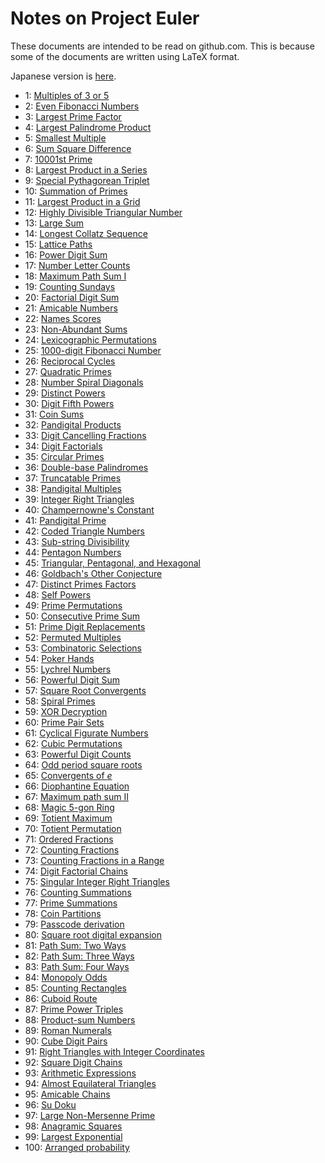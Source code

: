 # Notes on Project Euler

These documents are intended to be read on github.com.
This is because some of the documents are written using LaTeX format.

Japanese version is [here](./README_ja.md).

- 1: [Multiples of 3 or 5](./en/p0001.md)
- 2: [Even Fibonacci Numbers](./en/p0002.md)
- 3: [Largest Prime Factor](./en/p0003.md)
- 4: [Largest Palindrome Product](./en/p0004.md)
- 5: [Smallest Multiple](./en/p0005.md)
- 6: [Sum Square Difference](./en/p0006.md)
- 7: [10001st Prime](./en/p0007.md)
- 8: [Largest Product in a Series](./en/p0008.md)
- 9: [Special Pythagorean Triplet](./en/p0009.md)
- 10: [Summation of Primes](./en/p0010.md)
- 11: [Largest Product in a Grid](./en/p0011.md)
- 12: [Highly Divisible Triangular Number](./en/p0012.md)
- 13: [Large Sum](./en/p0013.md)
- 14: [Longest Collatz Sequence](./en/p0014.md)
- 15: [Lattice Paths](./en/p0015.md)
- 16: [Power Digit Sum](./en/p0016.md)
- 17: [Number Letter Counts](./en/p0017.md)
- 18: [Maximum Path Sum I](./en/p0018.md)
- 19: [Counting Sundays](./en/p0019.md)
- 20: [Factorial Digit Sum](./en/p0020.md)
- 21: [Amicable Numbers](./en/p0021.md)
- 22: [Names Scores](./en/p0022.md)
- 23: [Non-Abundant Sums](./en/p0023.md)
- 24: [Lexicographic Permutations](./en/p0024.md)
- 25: [1000-digit Fibonacci Number](./en/p0025.md)
- 26: [Reciprocal Cycles](./en/p0026.md)
- 27: [Quadratic Primes](./en/p0027.md)
- 28: [Number Spiral Diagonals](./en/p0028.md)
- 29: [Distinct Powers](./en/p0029.md)
- 30: [Digit Fifth Powers](./en/p0030.md)
- 31: [Coin Sums](./en/p0031.md)
- 32: [Pandigital Products](./en/p0032.md)
- 33: [Digit Cancelling Fractions](./en/p0033.md)
- 34: [Digit Factorials](./en/p0034.md)
- 35: [Circular Primes](./en/p0035.md)
- 36: [Double-base Palindromes](./en/p0036.md)
- 37: [Truncatable Primes](./en/p0037.md)
- 38: [Pandigital Multiples](./en/p0038.md)
- 39: [Integer Right Triangles](./en/p0039.md)
- 40: [Champernowne's Constant](./en/p0040.md)
- 41: [Pandigital Prime](./en/p0041.md)
- 42: [Coded Triangle Numbers](./en/p0042.md)
- 43: [Sub-string Divisibility](./en/p0043.md)
- 44: [Pentagon Numbers](./en/p0044.md)
- 45: [Triangular, Pentagonal, and Hexagonal](./en/p0045.md)
- 46: [Goldbach's Other Conjecture](./en/p0046.md)
- 47: [Distinct Primes Factors](./en/p0047.md)
- 48: [Self Powers](./en/p0048.md)
- 49: [Prime Permutations](./en/p0049.md)
- 50: [Consecutive Prime Sum](./en/p0050.md)
- 51: [Prime Digit Replacements](./en/p0051.md)
- 52: [Permuted Multiples](./en/p0052.md)
- 53: [Combinatoric Selections](./en/p0053.md)
- 54: [Poker Hands](./en/p0054.md)
- 55: [Lychrel Numbers](./en/p0055.md)
- 56: [Powerful Digit Sum](./en/p0056.md)
- 57: [Square Root Convergents](./en/p0057.md)
- 58: [Spiral Primes](./en/p0058.md)
- 59: [XOR Decryption](./en/p0059.md)
- 60: [Prime Pair Sets](./en/p0060.md)
- 61: [Cyclical Figurate Numbers](./en/p0061.md)
- 62: [Cubic Permutations](./en/p0062.md)
- 63: [Powerful Digit Counts](./en/p0063.md)
- 64: [Odd period square roots](./en/p0064.md)
- 65: [Convergents of $e$](./en/p0065.md)
- 66: [Diophantine Equation](./en/p0066.md)
- 67: [Maximum path sum II](./en/p0067.md)
- 68: [Magic 5-gon Ring](./en/p0068.md)
- 69: [Totient Maximum](./en/p0069.md)
- 70: [Totient Permutation](./en/p0070.md)
- 71: [Ordered Fractions](./en/p0071.md)
- 72: [Counting Fractions](./en/p0072.md)
- 73: [Counting Fractions in a Range](./en/p0073.md)
- 74: [Digit Factorial Chains](./en/p0074.md)
- 75: [Singular Integer Right Triangles](./en/p0075.md)
- 76: [Counting Summations](./en/p0076.md)
- 77: [Prime Summations](./en/p0077.md)
- 78: [Coin Partitions](./en/p0078.md)
- 79: [Passcode derivation](./en/p0079.md)
- 80: [Square root digital expansion](./en/p0080.md)
- 81: [Path Sum: Two Ways](./en/p0081.md)
- 82: [Path Sum: Three Ways](./en/p0082.md)
- 83: [Path Sum: Four Ways](./en/p0083.md)
- 84: [Monopoly Odds](./en/p0084.md)
- 85: [Counting Rectangles](./en/p0085.md)
- 86: [Cuboid Route](./en/p0086.md)
- 87: [Prime Power Triples](./en/p0087.md)
- 88: [Product-sum Numbers](./en/p0088.md)
- 89: [Roman Numerals](./en/p0089.md)
- 90: [Cube Digit Pairs](./en/p0090.md)
- 91: [Right Triangles with Integer Coordinates](./en/p0091.md)
- 92: [Square Digit Chains](./en/p0092.md)
- 93: [Arithmetic Expressions](./en/p0093.md)
- 94: [Almost Equilateral Triangles](./en/p0094.md)
- 95: [Amicable Chains](./en/p0095.md)
- 96: [Su Doku](./en/p0096.md)
- 97: [Large Non-Mersenne Prime](./en/p0097.md)
- 98: [Anagramic Squares](./en/p0098.md)
- 99: [Largest Exponential](./en/p0099.md)
- 100: [Arranged probability](./en/p0100.md)
